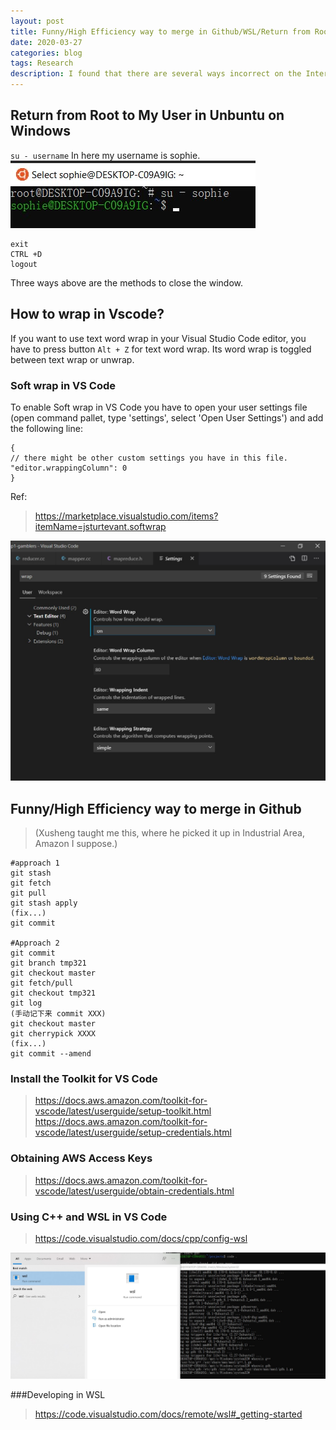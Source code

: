 ```yaml
---
layout: post
title: Funny/High Efficiency way to merge in Github/WSL/Return from Root to My User in Unbuntu on Windows 
date: 2020-03-27
categories: blog
tags: Research
description: I found that there are several ways incorrect on the Internet Q&A so I tried to write small notes of the tricks I learned recently.  Eg., Funny/High Efficiency way to merge in Github, Return from Root to My User in Unbuntu on Windows, Soft wrap in VS Code, Install the Toolkit for VS Code, Connect VS Code with AWS. 
---
```





## Return from Root to My User in Unbuntu on Windows
`su - username` In here my username is sophie.
![](https://raw.githubusercontent.com/SophieCXT/blog.io/master/img/research/2020-03-27.jpg)
```
exit
CTRL +D
logout
```
Three ways above are the methods to close the window.


## How to wrap in Vscode?
If you want to use text word wrap in your Visual Studio Code editor, you have to press button `Alt + Z` for text word wrap. Its word wrap is toggled between text wrap or unwrap.

### Soft wrap in VS Code
To enable Soft wrap in VS Code you have to open your user settings file (open command pallet, type 'settings', select 'Open User Settings') and add the following line:
```
{
// there might be other custom settings you have in this file.
"editor.wrappingColumn": 0
}
```
Ref:
>https://marketplace.visualstudio.com/items?itemName=jsturtevant.softwrap
                     
![](https://raw.githubusercontent.com/SophieCXT/blog.io/master/img/research/2020-03-27-01.jpg)                     

## Funny/High Efficiency way to merge in Github

>(Xusheng taught me this, where he picked it up in Industrial Area, Amazon I suppose.)

```
#approach 1
git stash
git fetch
git pull
git stash apply
(fix...)
git commit

#Approach 2
git commit 
git branch tmp321
git checkout master
git fetch/pull
git checkout tmp321
git log
(手动记下来 commit XXX)
git checkout master
git cherrypick XXXX
(fix...)
git commit --amend
```

### Install the Toolkit for VS Code

>https://docs.aws.amazon.com/toolkit-for-vscode/latest/userguide/setup-toolkit.html 
>https://docs.aws.amazon.com/toolkit-for-vscode/latest/userguide/setup-credentials.html

### Obtaining AWS Access Keys
>https://docs.aws.amazon.com/toolkit-for-vscode/latest/userguide/obtain-credentials.html


### Using C++ and WSL in VS Code
>https://code.visualstudio.com/docs/cpp/config-wsl

![](https://raw.githubusercontent.com/SophieCXT/blog.io/master/img/research/2020-03-28.jpg)   

###Developing in WSL
>https://code.visualstudio.com/docs/remote/wsl#_getting-started